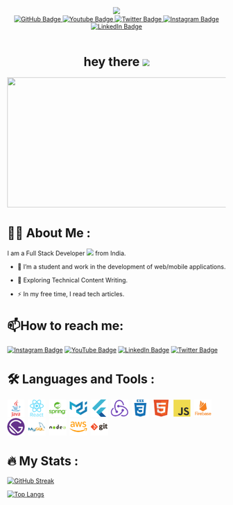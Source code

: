 <div id="header" align="center">
  <img src="https://media.giphy.com/media/M9gbBd9nbDrOTu1Mqx/giphy.gif" width="100"/>
<div id="badges">
  <a href="your-GitHub-URL">
    <img src="https://img.shields.io/badge/GitHub-black?logo=GitHub&logoColor=rgb" alt="GitHub Badge"/>
  </a>
  <a href="your-youtube-URL">
    <img src="https://img.shields.io/badge/YouTube-red?logo=YouTube&logoColor=rgb" alt="Youtube Badge"/>
  </a>
  <a href="your-twitter-URL">
    <img src="https://img.shields.io/badge/Twitter-blue?logo=Twitter&logoColor=rgb" alt="Twitter Badge"/>
  </a>
  <a href="your-Instagram-URL">
    <img src="https://img.shields.io/badge/Instagram-pink?logo=Instagram&logoColor=rgb" alt="Instagram Badge"/>
  </a>
  <a href="your-LinkedIn-URL">
    <img src="https://img.shields.io/badge/LinkedIn-blue?logo=Linkedin&logoColor=rgb" alt="LinkedIn Badge"/>
  </a>
<div id="badges">
  <img src="https://komarev.com/ghpvc/?username=harsh-0809&style=flat-square&color=blue" alt=""/>
  <h1>
  hey there
  <img src="https://media.giphy.com/media/hvRJCLFzcasrR4ia7z/giphy.gif" width="30px"/>
</h1>
<div align="center">
  <img src="https://media.giphy.com/media/dWesBcTLavkZuG35MI/giphy.gif" width="600" height="300"/>
</div>
</div>
</div>
</div>


# :man_technologist: About Me :
I am a Full Stack Developer <img src="https://media.giphy.com/media/WUlplcMpOCEmTGBtBW/giphy.gif" width="30"> from India.
- :telescope: I’m a student and work in the development of web/mobile applications.

- :seedling: Exploring Technical Content Writing.

- :zap: In my free time, I read tech articles.

# :mailbox:How to reach me: 
[![Instagram Badge](https://img.shields.io/badge/Instagram-pink?logo=Instagram&logoColor=rgb)](https://www.instagram.com/__harsh0809__)
[![YouTube Badge](https://img.shields.io/badge/YouTube-red?logo=YouTube&logoColor=rgb)](https://www.youtube.com/epictrendnation)
[![LinkedIn Badge](https://img.shields.io/badge/LinkedIn-blue?logo=Linkedin&logoColor=rgb)](https://www.linkedin.com/in/harshit-bisht-85858b200/)
[![Twitter Badge](https://img.shields.io/badge/Twitter-blue?logo=Twitter&logoColor=rgb)](https://twitter.com/trend_epic)


# :hammer_and_wrench: Languages and Tools :
<div>
  <img src="https://github.com/devicons/devicon/blob/master/icons/java/java-original-wordmark.svg" title="Java" alt="Java" width="40" height="40"/>&nbsp;
  <img src="https://github.com/devicons/devicon/blob/master/icons/react/react-original-wordmark.svg" title="React" alt="React" width="40" height="40"/>&nbsp;
  <img src="https://github.com/devicons/devicon/blob/master/icons/spring/spring-original-wordmark.svg" title="Spring" alt="Spring" width="40" height="40"/>&nbsp;
  <img src="https://github.com/devicons/devicon/blob/master/icons/materialui/materialui-original.svg" title="Material UI" alt="Material UI" width="40" height="40"/>&nbsp;
  <img src="https://github.com/devicons/devicon/blob/master/icons/flutter/flutter-original.svg" title="Flutter" alt="Flutter" width="40" height="40"/>&nbsp;
  <img src="https://github.com/devicons/devicon/blob/master/icons/redux/redux-original.svg" title="Redux" alt="Redux " width="40" height="40"/>&nbsp;
  <img src="https://github.com/devicons/devicon/blob/master/icons/css3/css3-plain-wordmark.svg"  title="CSS3" alt="CSS" width="40" height="40"/>&nbsp;
  <img src="https://github.com/devicons/devicon/blob/master/icons/html5/html5-original.svg" title="HTML5" alt="HTML" width="40" height="40"/>&nbsp;
  <img src="https://github.com/devicons/devicon/blob/master/icons/javascript/javascript-original.svg" title="JavaScript" alt="JavaScript" width="40" height="40"/>&nbsp;
  <img src="https://github.com/devicons/devicon/blob/master/icons/firebase/firebase-plain-wordmark.svg" title="Firebase" alt="Firebase" width="40" height="40"/>&nbsp;
  <img src="https://github.com/devicons/devicon/blob/master/icons/gatsby/gatsby-original.svg" title="Gatsby"  alt="Gatsby" width="40" height="40"/>&nbsp;
  <img src="https://github.com/devicons/devicon/blob/master/icons/mysql/mysql-original-wordmark.svg" title="MySQL"  alt="MySQL" width="40" height="40"/>&nbsp;
  <img src="https://github.com/devicons/devicon/blob/master/icons/nodejs/nodejs-original-wordmark.svg" title="NodeJS" alt="NodeJS" width="40" height="40"/>&nbsp;
  <img src="https://github.com/devicons/devicon/blob/master/icons/amazonwebservices/amazonwebservices-plain-wordmark.svg" title="AWS" alt="AWS" width="40" height="40"/>&nbsp;
  <img src="https://github.com/devicons/devicon/blob/master/icons/git/git-original-wordmark.svg" title="Git" **alt="Git" width="40" height="40"/>
</div>



# :fire: My Stats :
[![GitHub Streak](http://github-readme-streak-stats.herokuapp.com?user=harsh-0809&theme=dark&background=000000)](https://git.io/streak-stats)

[![Top Langs](https://github-readme-stats.vercel.app/api/top-langs/?username=harsh-0809&layout=compact&theme=vision-friendly-dark)](https://github.com/anuraghazra/github-readme-stats)
